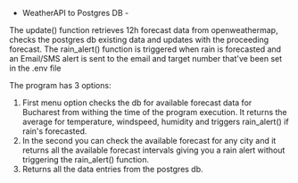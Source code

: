  - WeatherAPI to Postgres DB -

The update() function retrieves 12h forecast data from openweathermap, checks the postgres db existing data and updates with the proceeding forecast.
The rain_alert() function is triggered when rain is forecasted and an Email/SMS alert is sent to the email and target number that've been set in the .env file

The program has 3 options:
1. First menu option checks the db for available forecast data for Bucharest from withing the time of the program execution.
   It returns the average for temperature, windspeed, humidity and triggers rain_alert() if rain's forecasted.
2. In the second you can check the available forecast for any city and it returns all the available forecast intervals giving you a rain alert without triggering the rain_alert() function.
3. Returns all the data entries from the postgres db.
